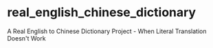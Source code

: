 # real_english_chinese_dictionary
A Real English to Chinese Dictionary Project - When Literal Translation Doesn't Work
